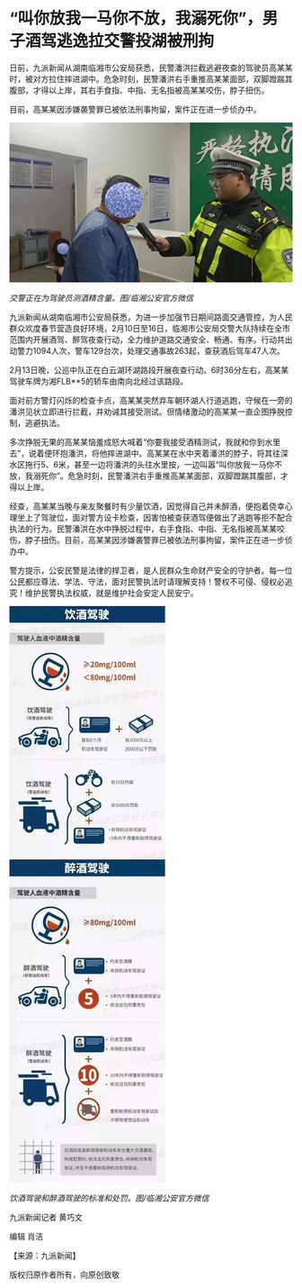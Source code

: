 # “叫你放我一马你不放，我溺死你”，男子酒驾逃逸拉交警投湖被刑拘

日前，九派新闻从湖南临湘市公安局获悉，民警潘洪拦截逃避夜查的驾驶员高某某时，被对方拉住摔进湖中。危急时刻，民警潘洪右手重推高某某面部，双脚蹬踹其腹部，才得以上岸，其右手食指、中指、无名指被高某某咬伤，脖子扭伤。

目前，高某某因涉嫌袭警罪已被依法刑事拘留，案件正在进一步侦办中。

![551e13b29969dd8cf56f8b1972d2197a.jpg](https://raw.githubusercontent.com/qqhsx/qqnews_image/main/2024/02/18/“叫你放我一马你不放，我溺死你”，男子酒驾逃逸拉交警投湖被刑拘/551e13b29969dd8cf56f8b1972d2197a.jpg)

_交警正在为驾驶员测酒精含量。图/临湘公安官方微信_

九派新闻从湖南临湘市公安局获悉，为进一步加强节日期间路面交通管控，为人民群众欢度春节营造良好环境，2月10日至16日，临湘市公安局交警大队持续在全市范围内开展酒驾、醉驾夜查行动，全力维护道路交通安全、畅通、有序。行动共出动警力1094人次，警车129台次，处理交通事故263起，查获酒后驾车47人次。

2月13日晚，公巡中队正在白云湖环湖路段开展夜查行动。6时36分左右，高某某驾驶车牌为湘FLB**5的轿车由南向北经过该路段。

面对前方警灯闪烁的检查卡点，高某某突然弃车朝环湖人行道逃跑，守候在一旁的潘洪见状立即进行拦截，并劝诫其接受测试。但情绪激动的高某某一直企图挣脱控制，逃避执法。

多次挣脱无果的高某某恼羞成怒大喊着“你要我接受酒精测试，我就和你到水里去”，说着便环抱潘洪，将他摔进湖中。高某某在水中夹着潘洪的脖子，将其往深水区拖行5、6米，甚至一边将潘洪的头往水里按，一边叫嚣“叫你放我一马你不放，我溺死你”。危急时刻，民警潘洪右手重推高某某面部，双脚蹬踹其腹部，才得以上岸。

经查，高某某当晚与亲友聚餐时有少量饮酒，因觉得自己并未醉酒，便抱着侥幸心理坐上了驾驶位，面对警方设卡检查，因害怕被查获酒驾便做出了逃跑等拒不配合执法的行为。民警潘洪在水中挣脱过程中，右手食指、中指、无名指被高某某咬伤，脖子扭伤。目前，高某某因涉嫌袭警罪已被依法刑事拘留，案件正在进一步侦办中。

警方提示，公安民警是法律的捍卫者，是人民群众生命财产安全的守护者。每一位公民都应尊法、学法、守法，面对民警执法时请理解支持！警权不可侵、侵权必追究！维护民警执法权威，就是维护社会安定人民安宁。

![9accd4e481285b7944b06f0cd7bdc62c.jpg](https://raw.githubusercontent.com/qqhsx/qqnews_image/main/2024/02/18/“叫你放我一马你不放，我溺死你”，男子酒驾逃逸拉交警投湖被刑拘/9accd4e481285b7944b06f0cd7bdc62c.jpg)

_饮酒驾驶和醉酒驾驶的标准和处罚。图/临湘公安官方微信_

九派新闻记者 黄巧文

编辑 肖洁

【来源：九派新闻】

版权归原作者所有，向原创致敬


